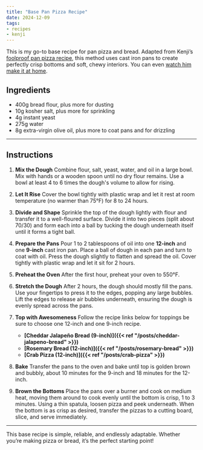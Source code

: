 ```yaml
---
title: "Base Pan Pizza Recipe"
date: 2024-12-09
tags:
- recipes
- kenji
---
```


This is my go-to base recipe for pan pizza and bread. Adapted from Kenji’s [foolproof pan pizza recipe](https://www.seriouseats.com/foolproof-pan-pizza-recipe), this method uses cast iron pans to create perfectly crisp bottoms and soft, chewy interiors. You can even [watch him make it at home](https://www.youtube.com/watch?v=HukqEjCPkhU).

## Ingredients
- 400g bread flour, plus more for dusting
- 10g kosher salt, plus more for sprinkling
- 4g instant yeast
- 275g water 
- 8g extra-virgin olive oil, plus more to coat pans and for drizzling

---

## Instructions

1. **Mix the Dough**
   Combine flour, salt, yeast, water, and oil in a large bowl. Mix with hands or a wooden spoon until no dry flour remains. Use a bowl at least 4 to 6 times the dough's volume to allow for rising.

2. **Let It Rise**
   Cover the bowl tightly with plastic wrap and let it rest at room temperature (no warmer than 75°F) for 8 to 24 hours.

3. **Divide and Shape**
   Sprinkle the top of the dough lightly with flour and transfer it to a well-floured surface. Divide it into two pieces (split about 70/30) and form each into a ball by tucking the dough underneath itself until it forms a tight ball.

4. **Prepare the Pans**
   Pour 1 to 2 tablespoons of oil into one **12-inch** and one **9-inch** cast iron pan. Place a ball of dough in each pan and turn to coat with oil. Press the dough slightly to flatten and spread the oil. Cover tightly with plastic wrap and let it sit for 2 hours.

5. **Preheat the Oven**
   After the first hour, preheat your oven to 550°F.

6. **Stretch the Dough**
   After 2 hours, the dough should mostly fill the pans. Use your fingertips to press it to the edges, popping any large bubbles. Lift the edges to release air bubbles underneath, ensuring the dough is evenly spread across the pans.

7. **Top with Awesomeness**
  Follow the recipe links below for toppings be sure to choose one 12-inch and one 9-inch recipe.
    - **[Cheddar Jalapeño Bread (9-inch)]({{< ref "/posts/cheddar-jalapeno-bread" >}})**
    - **[Rosemary Bread (12-inch)]({{< ref "/posts/rosemary-bread" >}})**
    - **[Crab Pizza (12-inch)]({{< ref "/posts/crab-pizza" >}})**

8. **Bake**
  Transfer the pans to the oven and bake until top is golden brown and bubbly, about 10 minutes for the 9-inch and 18 minutes for the 12-inch.

9. **Brown the Bottoms**
  Place the pans over a burner and cook on medium heat, moving them around to cook evenly until the bottom is crisp, 1 to 3 minutes. Using a thin spatula, loosen pizza and peek underneath. When the bottom is as crisp as desired, transfer the pizzas to a cutting board, slice, and serve immediately.

---

This base recipe is simple, reliable, and endlessly adaptable. Whether you’re making pizza or bread, it’s the perfect starting point!

